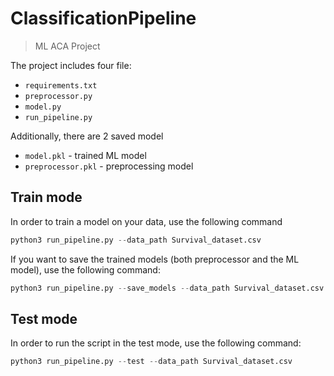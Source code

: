 # ClassificationPipeline
> ML ACA Project

The project includes four file:
-   `requirements.txt`
-   `preprocessor.py`
-   `model.py` 
-   `run_pipeline.py` 

Additionally, there are 2 saved model
-   `model.pkl` - trained ML model
-   `preprocessor.pkl` - preprocessing model

## Train mode
In order to train a model on your data, use the following command 

```python
python3 run_pipeline.py --data_path Survival_dataset.csv
```

If you want to save the trained models (both preprocessor and the ML model), use the following command:
```python
python3 run_pipeline.py --save_models --data_path Survival_dataset.csv
```

## Test mode
In order to run the script in the test mode, use the following command:
```python
python3 run_pipeline.py --test --data_path Survival_dataset.csv
```
